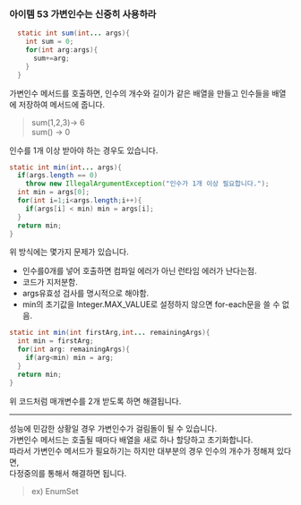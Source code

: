 ### 아이템 53 가변인수는 신중히 사용하라

```java
  static int sum(int... args){
    int sum = 0;
    for(int arg:args){
      sum+=arg;
    }
  }
```
가변인수 메서드를 호출하면, 인수의 개수와 길이가 같은 배열을 만들고 인수들을 배열에 저장하여 메서드에 줍니다.  

> sum(1,2,3)-> 6  
> sum() -> 0  

인수를 1개 이상 받아야 하는 경우도 있습니다.  
```java
static int min(int... args){
  if(args.length == 0)
    throw new IllegalArgumentException("인수가 1개 이상 필요합니다.");
  int min = args[0];
  for(int i=1;i<args.length;i++){
    if(args[i] < min) min = args[i];
  }
  return min;
}
```
위 방식에는 몇가지 문제가 있습니다.
* 인수를0개를 넣어 호출하면 컴파일 에러가 아닌 런타임 에러가 난다는점.
* 코드가 지저분함.
* args유효성 검사를 명시적으로 해야함.
* min의 초기값을 Integer.MAX_VALUE로 설정하지 않으면 for-each문을 쓸 수 없음.

```java
static int min(int firstArg,int... remainingArgs){
  int min = firstArg;
  for(int arg: remainingArgs){
    if(arg<min) min = arg;
  }
  return min;
}
```
위 코드처럼 매개변수를 2개 받도록 하면 해결됩니다.  

---
성능에 민감한 상황일 경우 가변인수가 걸림돌이 될 수 있습니다.  
가변인수 메서드는 호출될 때마다 배열을 새로 하나 할당하고 초기화합니다.  
따라서 가변인수 메서드가 필요하기는 하지만 대부분의 경우 인수의 개수가 정해져 있다면,  
다정중의를 통해서 해결하면 됩니다.  
> ex) EnumSet
